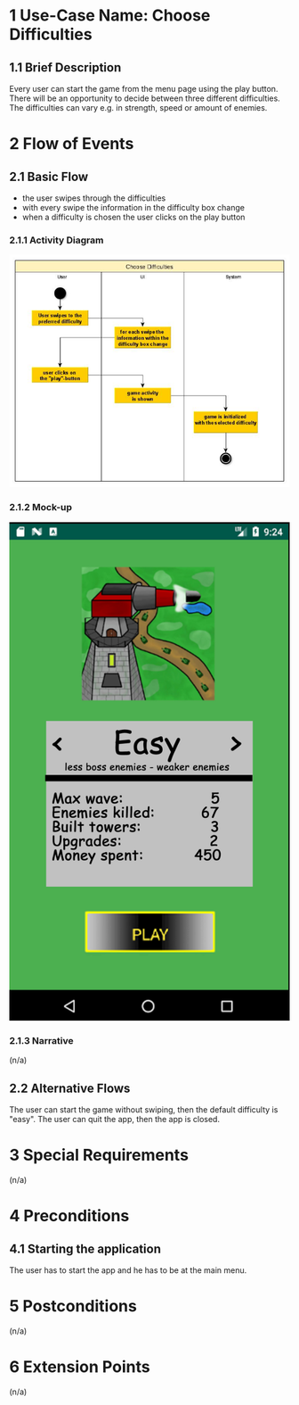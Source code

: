 # 1 Use-Case Name: Choose Difficulties

## 1.1 Brief Description
Every user can start the game from the menu page using the play button.
There will be an opportunity to decide between three different difficulties.
The difficulties can vary e.g. in strength, speed or amount of enemies.

# 2 Flow of Events
## 2.1 Basic Flow
- the user swipes through the difficulties
- with every swipe the information in the difficulty box change
- when a difficulty is chosen the user clicks on the play button


### 2.1.1 Activity Diagram
![Activity Diagram for ChooseDifficulties](./Activity_Diagram-Choose_Difficulties.jpg)

### 2.1.2 Mock-up
![Mockup for ChooseDifficulties](./Mockup-Choose_Difficulties.jpg)

### 2.1.3 Narrative
(n/a)

## 2.2 Alternative Flows
The user can start the game without swiping, then the default difficulty is "easy".
The user can quit the app, then the app is closed.

# 3 Special Requirements
(n/a)

# 4 Preconditions
## 4.1 Starting the application
The user has to start the app and he has to be at the main menu.

# 5 Postconditions
(n/a)
 
# 6 Extension Points
(n/a)
